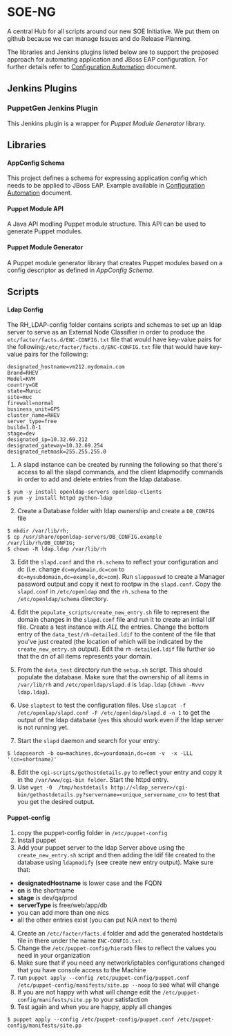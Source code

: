 # SOE-NG

A central Hub for all scripts around our new SOE Initiative. We put them on
github because we can manage Issues and do Release Planning.

The libraries and Jenkins plugins listed below are to support the proposed approach for automating 
application and JBoss EAP configuration. For further details refer to [Configuration Automation](https://github.com/RedHatEMEA/soe-ng/wiki/Configuration-Automation) document.

Jenkins Plugins
---

### PuppetGen Jenkins Plugin
This Jenkins plugin is a wrapper for _Puppet Module Generator_ library.

Libraries
---
#### AppConfig Schema
This project defines a schema for expressing application config which needs to be applied to JBoss EAP. Example available 
in [Configuration Automation](https://github.com/RedHatEMEA/soe-ng/wiki/Configuration-Automation) document.

#### Puppet Module API
A Java API modling Puppet module structure. This API can be used to generate Puppet modules.

#### Puppet Module Generator
A Puppet module generator library that creates Puppet modules based on a config descriptor as defined in _AppConfig Schema_.

Scripts
---

#### Ldap Config

The RH_LDAP-config folder contains scripts and schemas to set up an ldap
server to serve as an External Node Classifier in order to produce the
`etc/facter/facts.d/ENC-CONFIG.txt` file that would have key-value pairs
for the following:`/etc/facter/facts.d/ENC-CONFIG.txt` file that would
have key-value pairs for the following:

    designated_hostname=vm212.mydomain.com
    Brand=RHEV
    Model=KVM
    country=GE
    state=Munic
    site=muc
    firewall=normal
    business_unit=GPS
    cluster_name=RHEV
    server_type=free
    build=1.0-1
    stage=dev
    designated_ip=10.32.69.212
    designated_gateway=10.32.69.254
    designated_netmask=255.255.255.0

1. A slapd instance can be created by running the following so that there's access
to all the slapd commands, and the client ldapmodify commands in order to add
and delete entries from the ldap database.

```
$ yum -y install openldap-servers openldap-clients
$ yum -y install httpd python-ldap
```

2. Create a Database folder with ldap ownership and create a `DB_CONFIG` file

```
$ mkdir /var/lib/rh;
$ cp /usr/share/openldap-servers/DB_CONFIG.example /var/lib/rh/DB_CONFIG;
$ chown -R ldap.ldap /var/lib/rh
```


3. Edit the `slapd.conf` and the `rh.schema` to reflect your configuration and dc (i.e. change `dc=mydomain,dc=com` to
`dc=mysubdomain,dc=example,dc=com`). Run `slappasswd` to create a Manager password output and copy it next to rootpw in
the `slapd.conf`. Copy the `slapd.conf` in `/etc/openldap` and the `rh.schema` to the `/etc/openldap/schema` directory.

4. Edit the `populate_scripts/create_new_entry.sh` file to represent the domain changes in the `slapd.conf` file and run it to create
an intial ldif file. Create a test instance with _ALL_ the entries. Change the bottom entry of the `data_test/rh-detailed.ldif` to
the content of the file that you've just created (the location of which will be indicated by the `create_new_entry.sh` output).
Edit the `rh-detailed.ldif` file further so that the dn of all items represents your domain.

5. From the `data_test` directory run the `setup.sh` script. This should populate the database. Make sure that the ownership of all
items in `/var/lib/rh` and `/etc/openldap/slapd.d` is `ldap.ldap` (`chown -Rvvv ldap.ldap`).

6. Use `slaptest` to test the configuration files. Use `slapcat -f /etc/openlap/slapd.conf -F /etc/openldap/slapd.d -n 1` to get the output of the ldap database (`yes` this
should work even if the ldap server is not running yet.

7. Start the `slapd` daemon and search for your entry:

```
$ ldapsearch -b ou=machines,dc=yourdomain,dc=com -v  -x -LLL '(cn=shortname)'
```

8. Edit the `cgi-scripts/gethostdetails.py` to reflect your entry and copy it in the `/var/www/cgi-bin folder`. Start the httpd entry.
9. Use `wget -0  /tmp/hostdetails http://<ldap_server>/cgi-bin/gethostdetails.py?servername=<unique_servername_cn>` to test that you
get the desired output.

#### Puppet-config

1. copy the puppet-config folder in `/etc/puppet-config`
2. Install puppet
3. Add your puppet server to the ldap Server above using the `create_new_entry.sh` script and then adding the ldif file created
to the database using `ldapmodify` (see create new entry output). Make sure that:
 - **designatedHostname** is lower case and the FQDN
 - **cn** is the shortname
 - **stage** is dev/qa/prod
 - **serverType** is free/web/app/db
 - you can add more than one nics
 - all the other entries exist (you can put N/A next to them)
4. Create an `/etc/facter/facts.d` folder and add the generated hostdetails file in there under the name `ENC-CONFIG.txt`.
5. Change the `/etc/puppet-config/hieradb` files to reflect the values you need in your organization
6. Make sure that if you need any network/iptables configurations changed that you have console access to the Machine
7. run `puppet apply --config /etc/puppet-config/puppet.conf /etc/puppet-config/manifests/site.pp --noop` to see what will change
8. If you are not happy with what will change edit the `/etc/puppet-config/manifests/site.pp` to your satisfaction
9. Test again and when you are happy, apply all changes

```
$ puppet apply --config /etc/puppet-config/puppet.conf /etc/puppet-config/manifests/site.pp
```